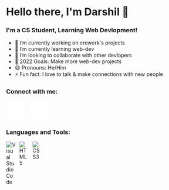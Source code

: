 # Hello there, I'm Darshil 👋

### I'm a CS Student, Learning Web Devlopment!

- 🔭 I’m currently working on crework's projects
- 🌱 I’m currently learning web-dev
- 👯 I’m looking to collaborate with other devlopers
- 🥅 2022 Goals: Make more web-dev projects
- 😄 Pronouns: He/Him
- ⚡ Fun fact: I love to talk & make connections with new people

### Connect with me:

[![website](./Icons/twitter-dark.svg)](https://twitter.com/darshil_here)
&nbsp;&nbsp;
[![website](./Icons/instagram-dark.svg)](https://www.instagram.com/darshiiil_/)

### Languages and Tools:

<img align="left" alt="Visual Studio Code" width="26px" src="https://user-images.githubusercontent.com/104206815/180643958-c2f6a30f-51c0-4803-84b6-e164404eb8ec.svg" style="padding-right:10px;" />
<img align="left" alt="HTML5" width="26px" src="https://user-images.githubusercontent.com/104206815/180643967-c9898228-7d25-4bcf-bd49-f4e219e37b5c.svg" style="padding-right:10px;" />
<img align="left" alt="CSS3" width="26px" src="https://user-images.githubusercontent.com/104206815/180643978-36ca896b-2c7e-4290-bd12-5dcfd2c012e2.svg" style="padding-right:10px;" />

<br />
